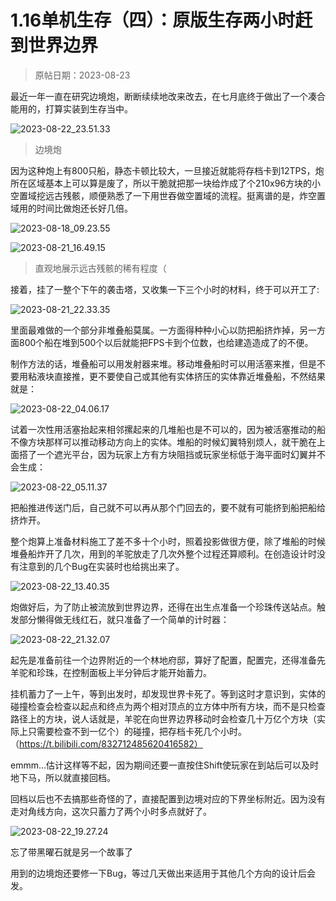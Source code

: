 # 1.16单机生存（四）：原版生存两小时赶到世界边界

> 原帖日期：2023-08-23

最近一年一直在研究边境炮，断断续续地改来改去，在七月底终于做出了一个凑合能用的，打算实装到生存当中。

![2023-08-22_23.51.33](media/2023-08-22_23.51.33.png)

> 边境炮

因为这种炮上有800只船，静态卡顿比较大，一旦接近就能将存档卡到12TPS，炮所在区域基本上可以算是废了，所以干脆就把那一块给炸成了个210x96方块的小空置域挖远古残骸，顺便熟悉了一下用世吞做空置域的流程。挺离谱的是，炸空置域用的时间比做炮还长好几倍。

![2023-08-18_09.23.55](media/2023-08-18_09.23.55.png)

![2023-08-21_16.49.15](media/2023-08-21_16.49.15.png)

> 直观地展示远古残骸的稀有程度（

接着，挂了一整个下午的袭击塔，又收集一下三个小时的材料，终于可以开工了:

![2023-08-21_22.33.35](media/2023-08-21_22.33.35.png)

里面最难做的一个部分非堆叠船莫属。一方面得种种小心以防把船挤炸掉，另一方面800个船在堆到500个以后就能把FPS卡到个位数，也给建造造成了的不便。

制作方法的话，堆叠船可以用发射器来堆。移动堆叠船时可以用活塞来推，但是不要用粘液块直接推，更不要使自己或其他有实体挤压的实体靠近堆叠船，不然结果就是：

![2023-08-22_04.06.17](media/2023-08-22_04.06.17.png)

试着一次性用活塞抬起来相邻摞起来的几堆船也是不可以的，因为被活塞推动的船不像方块那样可以推动移动方向上的实体。堆船的时候幻翼特别烦人，就干脆在上面搭了一个遮光平台，因为玩家上方有方块阻挡或玩家坐标低于海平面时幻翼并不会生成：

![2023-08-22_05.11.37](media/2023-08-22_05.11.37.png)

把船推进传送门后，自己就不可以再从那个门回去的，要不就有可能挤到船把船给挤炸开。

整个炮算上准备材料施工了差不多十个小时，照着投影做很方便，除了堆船的时候堆叠船炸开了几次，用到的羊驼放走了几次外整个过程还算顺利。在创造设计时没有注意到的几个Bug在实装时也给挑出来了。

![2023-08-22_13.40.35](media/2023-08-22_13.40.35.png)

炮做好后，为了防止被流放到世界边界，还得在出生点准备一个珍珠传送站点。触发部分懒得做无线红石，就只准备了一个简单的计时器：

![2023-08-22_21.32.07](media/2023-08-22_21.32.07.png)

起先是准备前往一个边界附近的一个林地府邸，算好了配置，配置完，还得准备先羊驼和珍珠，在控制面板上半分钟后才能开始蓄力。

挂机蓄力了一上午，等到出发时，却发现世界卡死了。等到这时才意识到，实体的碰撞检查会检查以起点和终点为两个相对顶点的立方体中所有方块，而不是只检查路径上的方块，说人话就是，羊驼在向世界边界移动时会检查几十万亿个方块（实际上只需要检查不到一亿个）的碰撞，把存档卡死几个小时。（https://t.bilibili.com/832712485620416582）

emmm...估计这样等不起，因为期间还要一直按住Shift使玩家在到站后可以及时地下马，所以就直接回档。

回档以后也不去搞那些奇怪的了，直接配置到边境对应的下界坐标附近。因为没有走对角线方向，这次只蓄力了两个小时多点就好了。

![2023-08-22_19.27.24](media/2023-08-22_19.27.24.png)

忘了带黑曜石就是另一个故事了

用到的边境炮还要修一下Bug，等过几天做出来适用于其他几个方向的设计后会发。
